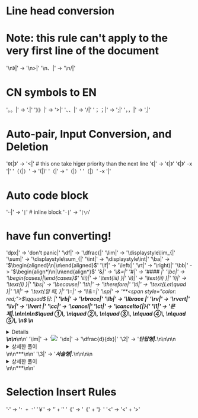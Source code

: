 
# Line head conversion
# Note: this rule can't apply to the very first line of the document
'\n》|' -> '\n>|'
'\n、|' -> '\n/|'


# CN symbols to EN
'。。|' -> '.|'
'》》|' -> '>|'
'、、|' -> '/|'
'；；|' -> ';|'
'，，|' -> ',|'

# Auto-pair, Input Conversion, and Deletion
'《《|》' -> '<|' # this one take higer priority than the next line
'《|'    -> '《|》'
'《|》'   -x '|'
'（（|）' -> '(|)'
'（|'     -> '（|）'
'（|）'   -x '|'

# Auto code block
'··|'  -> '`|`' # inline block
'`·|`' -> '```|\n```'

# have fun converting!
'dpx|' -> 'don\'t panic|'
'\df|' -> '\dfrac{|'
'\lim|' -> '\displaystyle\lim_{|'
'\sum|' -> '\displaystyle\sum_{|'
'\int|' -> '\displaystyle\int|'
'\ba|' -> '$\begin{aligned}\n|\n\end{aligned}$'
'\lf|' -> '\left(|'
'\rt|' -> '\right)|'
'\bb|' -> '$\begin{align*}\n|\n\end{align*}$'
'&*|' -> '\\&=|'
'\#|' -> '#### |'
'\bc|' -> '\begin{cases}|\end{cases}$'
'iii)|' -> '\text{iii) }|'
'ii)|' -> '\text{ii) }|'
'i)|' -> '\text{i) }|'
'\bs|' -> '\because|'
'\th|' -> '\therefore|'
'\tl|' -> '\text{Let\quad }|'
'\il|' -> '\text{일 때, }|'
'\=|' -> '\\&=|'
'\sp|' -> '**<span style="color: red;">$\qquad$답: $|$</span>**'
'\rb|' -> '\rbrace|'
'\lb|' -> '\lbrace |'
'\rv|' -> '\rvert|'
'\lv|' -> '\lvert |'
'\cc|' -> '\cancel|'
'\ct|' -> '\cancelto{|}{'
'\1|' -> '***문제|.***\n\n\n\n$\quad ①\, \n\quad ②\, \n\quad ③\, \n\quad ④\, \n\quad ⑤\, \n$ \n<details> \n  <summary>상세한 풀이</summary> \n   <p><img src="/assets/.png"/></p>\n </details>\n\n***\n\n' 
'\im|' -> '<img src="/assets/|"/>'
'\dx|' -> '\dfrac{d}{dx}|'
'\2|' -> '***단답형|.***\n\n\n\n<details> \n  <summary>상세한 풀이</summary> \n   <p><img src="/assets/.png"/></p>\n</details>\n\n***\n\n'
'\3|' -> '***서술형|.***\n\n\n\n<details> \n  <summary>상세한 풀이</summary> \n   <p><img src="/assets/.png"/></p>\n</details>\n\n***\n\n'


# Selection Insert Rules
'·'  -> '`' + '`'
'￥'  -> '$' + '$'
'《'  -> '《' + '》'
'<'  -> '<' + '>'
